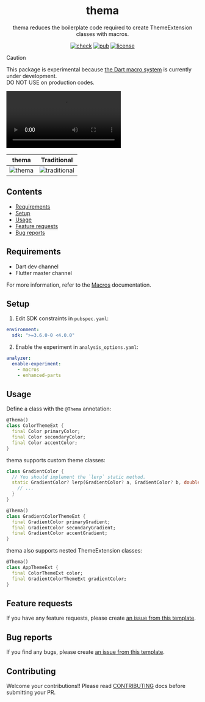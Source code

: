 <div align="center">

# thema

thema reduces the boilerplate code required to create ThemeExtension classes with macros.

[![check][badge-check]](https://github.com/ronnnnn/thema/actions/workflows/check.yaml)
[![pub][badge-pub]](https://pub.dev/packages/thema)
[![license][badge-license]](https://github.com/ronnnnn/thema/blob/main/packages/thema/LICENSE)

[badge-check]: https://img.shields.io/github/actions/workflow/status/ronnnnn/thema/check.yaml?style=for-the-badge&logo=github%20actions&logoColor=%232088FF&color=gray&link=https%3A%2F%2Fgithub.com%2Fronnnnn%2Fthema%2Factions%2Fworkflows%2Fcheck.yaml
[badge-pub]: https://img.shields.io/pub/v/thema?style=for-the-badge&logo=dart&logoColor=%230175C2&color=gray&link=https%3A%2F%2Fpub.dev%2Fpackages%2Fthema
[badge-license]: https://img.shields.io/badge/license-mit-green?style=for-the-badge&logo=github&logoColor=%23181717&color=gray&link=https%3A%2F%2Fgithub.com%2Fronnnnn%2Fthema%2Fblob%2Fmain%2Fpackages%2Fthema%2FLICENSE

</div>

> [!CAUTION]
> This package is experimental because [the Dart macro system][macro-spec] is currently under development.<br>
> DO NOT USE on production codes.

[macro-spec]: https://github.com/dart-lang/language/blob/main/working/macros/feature-specification.md

<video src="https://github.com/user-attachments/assets/7bf466c9-f338-4e4b-bb12-f102142e1100" alt="thema demo"></video>

| thema           | Traditional                 |
| --------------- | --------------------------- |
| ![thema][thema] | ![traditional][traditional] |

[thema]: https://github.com/user-attachments/assets/6f206f00-26a5-4635-9022-1365a73f49aa
[traditional]: https://github.com/user-attachments/assets/1849295f-06d0-43a9-a2b9-3b81a1636f0b

## Contents

- [Requirements](#requirements)
- [Setup](#setup)
- [Usage](#usage)
- [Feature requests](#feature-requests)
- [Bug reports](#bug-reports)

## Requirements

- Dart dev channel
- Flutter master channel

For more information, refer to the [Macros][macros] documentation.

[macros]: https://dart.dev/language/macros

## Setup

1. Edit SDK constraints in `pubspec.yaml`:

```yaml
environment:
  sdk: ">=3.6.0-0 <4.0.0"
```

2. Enable the experiment in `analysis_options.yaml`:

```yaml
analyzer:
  enable-experiment:
    - macros
    - enhanced-parts
```

## Usage

Define a class with the `@Thema` annotation:

```dart
@Thema()
class ColorThemeExt {
  final Color primaryColor;
  final Color secondaryColor;
  final Color accentColor;
}
```

thema supports custom theme classes:

```dart
class GradientColor {
  // You should implement the `lerp` static method.
  static GradientColor? lerp(GradientColor? a, GradientColor? b, double t) {
    // ...
  }
}

@Thema()
class GradientColorThemeExt {
  final GradientColor primaryGradient;
  final GradientColor secondaryGradient;
  final GradientColor accentGradient;
}
```

thema also supports nested ThemeExtension classes:

```dart
@Thema()
class AppThemeExt {
  final ColorThemeExt color;
  final GradientColorThemeExt gradientColor;
}
```

## Feature requests

If you have any feature requests, please create [an issue from this template](https://github.com/ronnnnn/thema/issues/new?&labels=feat&template=feat.yaml).

## Bug reports

If you find any bugs, please create [an issue from this template](https://github.com/ronnnnn/thema/issues/new?&labels=bug&template=bug.yaml).

## Contributing

Welcome your contributions!!
Please read [CONTRIBUTING](https://github.com/ronnnnn/thema/blob/main/CONTRIBUTING.md) docs before submitting your PR.
